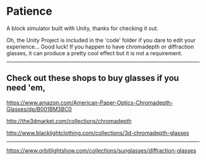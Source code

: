 # Patience
A block simulator built with Unity, thanks for checking it out.

Oh, the Unity Project is included in the 'code' folder if you dare to edit your experience... Good luck! If you happen to have chromadepth or diffraction glasses, it can produce a pretty cool effect but it is not a requirement.

___
Check out these shops to buy glasses if you need 'em,
----
https://www.amazon.com/American-Paper-Optics-Chromadepth-Glasses/dp/B001BM3BC0

http://the3dmarket.com/collections/chromadepth

http://www.blacklightclothing.com/collections/3d-chromadepth-glasses

----

https://www.orbitlightshow.com/collections/sunglasses/diffraction-glasses
